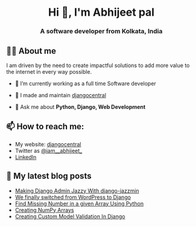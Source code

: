 <h1 align="center">Hi 👋, I'm Abhijeet pal</h1>
<h3 align="center">A software developer from Kolkata, India</h3>

## 👨‍💻 About me
I am driven by the need to create impactful solutions to add more value to the internet in every way possible.

- 🔭 I’m currently working as a full time Software developer

- 🌱 I made and maintain [djangocentral](https://djangocentral.com/)

- 💬 Ask me about **Python, Django, Web Development**

## 📫 How to reach me:

- My website: [djangocentral](https://djangocentral.com/)
- Twitter as [@iam__abhijeet_](https://twitter.com/iam__abhijeet_)
- [LinkedIn](https://www.linkedin.com/in/iam-abhijeet-pal/)


## 📝 My latest blog posts

<!-- BLOG-POST-LIST:START -->
- [Making Django Admin Jazzy With django-jazzmin](http://djangocentral.com/making-django-admin-jazzy-with-django-jazzmin/)
- [We finally switched from WordPress to Django](http://djangocentral.com/switched-from-wordpress-to-django/)
- [Find Missing Number in a given Array Using Python](http://djangocentral.com/find-missing-number-in-an-array-using-python/)
- [Creating NumPy Arrays](http://djangocentral.com/creating-numpy-arrays/)
- [Creating Custom Model Validation In Django](http://djangocentral.com/custom-model-validation-in-django/)
<!-- BLOG-POST-LIST:END -->
